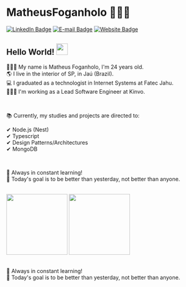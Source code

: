 # MatheusFoganholo 👨🏼‍💻

[![LinkedIn Badge](https://img.shields.io/badge/-LinkedIn-blue?style=flat-square&logo=Linkedin&logoColor=white&link=https://www.linkedin.com/in/MatheusFoganholo)](https://www.linkedin.com/in/MatheusFoganholo)
[![E-mail Badge](https://img.shields.io/badge/-E--mail-c14438?style=flat-square&logo=Gmail&logoColor=white&link=mailto:contato@matheus.app)](mailto:contato@matheus.app)
[![Website Badge](https://img.shields.io/badge/-Website-4285F4?style=flat-square&logo=Google%20Chrome&logoColor=white&link=https://www.matheus.app)](https://www.matheus.app)

## Hello World! <img src="https://raw.githubusercontent.com/MartinHeinz/MartinHeinz/master/wave.gif" width="30px" height="30px">

👱🏼‍♂️ My name is Matheus Foganholo, I'm 24 years old. <br/>
🌎 I live in the interior of SP, in Jaú (Brazil). <br/>
💻 I graduated as a technologist in Internet Systems at Fatec Jahu. <br/>
👨🏼‍💻 I'm working as a Lead Software Engineer at Kinvo. <br/>

<br/>

📚 Currently, my studies and projects are directed to: <br/>

✔ Node.js (Nest) <br/>
✔ Typescript <br/>
✔ Design Patterns/Architectures <br/>
✔ MongoDB <br/>

<br/>

🚀 Always in constant learning! <br/>
🎯 Today's goal is to be better than yesterday, not better than anyone. <br/>

<br/>

<div>
	<img height="160em" src="https://github-readme-stats.vercel.app/api?username=MatheusFoganholo&show_icons=true&theme=radical&hide=issues"/>
	<img height="160em" src="https://github-readme-stats.vercel.app/api/top-langs/?username=MatheusFoganholo&layout=compact&theme=radical"/>
</div>

<br/>

🚀 Always in constant learning!<br/>
🎯 Today's goal is to be better than yesterday, not better than anyone.
